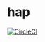 hap
===

[![CircleCI](https://circleci.com/gh/HAPEngine/hap.svg?style=svg)](https://circleci.com/gh/HAPEngine/hap)
